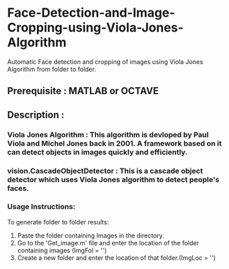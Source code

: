 # Face-Detection-and-Image-Cropping-using-Viola-Jones-Algorithm
Automatic Face detection and cropping of images using Viola Jones Algorithm from folder to folder.

## Prerequisite : MATLAB or OCTAVE

## Description :

### Viola Jones Algorithm : This algorithm is devloped by Paul Viola and Michel Jones back in 2001. A framework based on it can detect objects in images quickly and efficiently.

### vision.CascadeObjectDetector : This is a cascade object detector which uses Viola Jones algorithm to detect people's faces.

### Usage Instructions:

To generate folder to folder results:

1. Paste the folder containing Images in the directory.
2. Go to the 'Get_image.m' file and enter the location of the folder containing images (ImgFol = '')
3. Create a new folder and enter the location of that folder.(ImgLoc = '')
